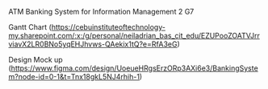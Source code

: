ATM Banking System for Information Management 2 G7


Gantt Chart (https://cebuinstituteoftechnology-my.sharepoint.com/:x:/g/personal/neiladrian_bas_cit_edu/EZUPooZOATVJrrviavX2LR0BNo5yqEHJhvws-QAekix1tQ?e=RfA3eG)

Design Mock up (https://www.figma.com/design/UoeueHRgsErzORp3AXi6e3/BankingSystem?node-id=0-1&t=Tnx18gkL5NJ4rhih-1)
